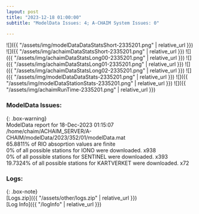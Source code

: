 ```yaml
---
layout: post
title: "2023-12-18 01:00:00"
subtitle: "ModelData Issues: 4; A-CHAIM System Issues: 0"

---
```


![]({{ "/assets/img/modelDataDataStatsShort-2335201.png" | relative_url }})
![]({{ "/assets/img/achaimDataStatsShort-2335201.png" | relative_url }})
![]({{ "/assets/img/achaimDataStatsLong00-2335201.png" | relative_url }})
![]({{ "/assets/img/achaimDataStatsLong01-2335201.png" | relative_url }})
![]({{ "/assets/img/achaimDataStatsLong02-2335201.png" | relative_url }})
![]({{ "/assets/img/modelDataDataStats-2335201.png" | relative_url }})
![]({{ "/assets/img/modelDataStationStats-2335201.png" | relative_url }})
![]({{ "/assets/img/achaimRunTime-2335201.png" | relative_url }})


### ModelData Issues:  
  
{: .box-warning}  
 ModelData report for 18-Dec-2023 01:15:07   
 /home/chaim/ACHAIM_SERVER/A-CHAIM/modelData/2023/352/01/modelData.mat   
 65.8811% of RIO absoprtion values are finite   
 0% of all possible stations for IONO were downloaded. x938   
 0% of all possible stations for SENTINEL were downloaded. x393   
 19.7324% of all possible stations for KARTVERKET were downloaded. x72   
  


### Logs:  
  
{: .box-note}  
[Logs.zip]({{ "/assets/other/logs.zip" | relative_url }})  
[Log Info]({{ "/logInfo" | relative_url }})  
